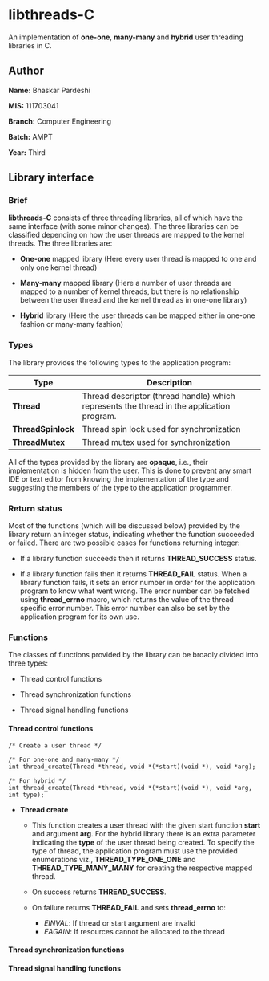 # libthreads-C

An implementation of **one-one**, **many-many** and **hybrid** user threading
libraries in C.

## Author

**Name:** Bhaskar Pardeshi

**MIS:** 111703041

**Branch:** Computer Engineering

**Batch:** AMPT

**Year:** Third

## Library interface

### Brief

**libthreads-C** consists of three threading libraries, all of which have the same interface (with some minor changes). The three libraries can
be classified depending on how the user threads are mapped to the kernel threads. The three libraries are:

* **One-one** mapped library (Here every user thread is mapped to one and only one kernel thread)

* **Many-many** mapped library (Here a number of user threads are mapped to a number of kernel threads, but there is no relationship between the user thread and the kernel thread as in one-one library)

* **Hybrid** library (Here the user threads can be mapped either in one-one fashion or many-many fashion)

### Types

The library provides the following types to the application program:

| **Type**           | **Description**                                                                           |
|--------------------|-------------------------------------------------------------------------------------------|
| **Thread**         | Thread descriptor (thread handle) which represents the thread in the application program. |
| **ThreadSpinlock** | Thread spin lock used for synchronization                                                 |
| **ThreadMutex**    | Thread mutex used for synchronization                                                     |

All of the types provided by the library are **opaque**, i.e., their implementation is hidden from the user. This is done to prevent any smart IDE or text editor from knowing the implementation of the type and suggesting the members of the type to the application programmer.

### Return status

Most of the functions (which will be discussed below) provided by the library return an integer status, indicating whether the function succeeded or failed. There are two possible cases for functions returning integer:

* If a library function succeeds then it returns **THREAD_SUCCESS** status.

* If a library function fails then it returns **THREAD_FAIL** status. When a library function fails, it sets an error number in order for the application program to know what went wrong. The error number can be fetched using **thread_errno** macro, which returns the value of the thread specific error number. This error number can also be set by the application program for its own use.

### Functions

The classes of functions provided by the library can be broadly divided into three types:

* Thread control functions

* Thread synchronization functions

* Thread signal handling functions

#### Thread control functions

```
/* Create a user thread */

/* For one-one and many-many */
int thread_create(Thread *thread, void *(*start)(void *), void *arg);

/* For hybrid */
int thread_create(Thread *thread, void *(*start)(void *), void *arg, int type);
```
* **Thread create**

    + This function creates a user thread with the given start function **start** and argument **arg**. For the hybrid library there is an extra parameter indicating the **type** of the user thread being created. To specify the type of thread, the application program must use the provided enumerations viz., **THREAD_TYPE_ONE_ONE** and **THREAD_TYPE_MANY_MANY** for creating the respective mapped thread.
    + On success returns **THREAD_SUCCESS**.
    + On failure returns **THREAD_FAIL** and sets **thread_errno** to:

        * *EINVAL*: If thread or start argument are invalid
        * *EAGAIN*: If resources cannot be allocated to the thread



#### Thread synchronization functions

#### Thread signal handling functions

